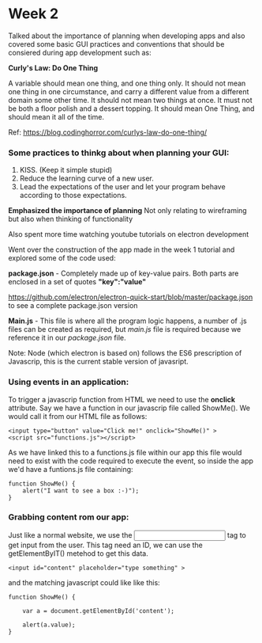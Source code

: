 # Week 2
Talked about the importance of planning when developing apps and also covered some basic GUI practices and conventions that should be consiered during app development such as:

**Curly's Law: Do One Thing**

A variable should mean one thing, and one thing only. It should not mean one thing in one circumstance, and carry a different value from a different domain some other time. It should not mean two things at once. It must not be both a floor polish and a dessert topping. It should mean One Thing, and should mean it all of the time.

Ref: https://blog.codinghorror.com/curlys-law-do-one-thing/

### Some practices to thinkg about when planning your GUI:

1.  KISS. (Keep it simple stupid)
2.  Reduce the learning curve of a new user.
3.  Lead the expectations of the user and let your program behave according to those expectations.

**Emphasized the importance of planning**
Not only relating to wireframing but also when thinking of functionality

Also spent more time watching youtube tutorials on electron development

Went over the construction of the app made in the week 1 tutorial and explored some of the code used:

**package.json** - Completely made up of key-value pairs. Both parts are enclosed in a set of quotes **"key":"value"**

https://github.com/electron/electron-quick-start/blob/master/package.json to see a complete package.json version

**Main.js** - This file is where all the program logic happens, a number of .js files can be created as required, but *main.js* file is required because we reference it in our *package.json* file.

Note: Node (which electron is based on) follows the ES6 prescription of Javascrip, this is the current stable version of javasript.

### Using events in an application:

To trigger a javascrip function from HTML we need to use the **onclick** attribute. Say we have a function in our javascrip file called ShowMe(). We would call it from our HTML file as follows:
```
<input type="button" value="Click me!" onclick="ShowMe()" >
<script src="functions.js"></script>
```
As we have linked this to a functions.js file within our app this file would need to exist with the code required to execute the event, so inside the app we'd have a funtions.js file containing:
```
function ShowMe() {
    alert("I want to see a box :-)");
}
```
### Grabbing content rom our app:

Just like a normal website, we use the <input> tag to get input from the user. This tag need an ID, we can use the getElementByIT() metehod to get this data.
```
<input id="content" placeholder="type something" >
```
and the matching javascript could like like this:
```
function ShowMe() {

    var a = document.getElementById('content');

    alert(a.value);
}
```

